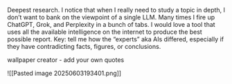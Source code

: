 Deepest research. I notice that when I really need to study a topic in depth, I don’t want to bank on the viewpoint of a single LLM. Many times I fire up ChatGPT, Grok, and Perplexity in a bunch of tabs. I would love a tool that uses all the available intelligence on the internet to produce the best possible report. Key: tell me how the “experts” aka AIs differed, especially if they have contradicting facts, figures, or conclusions.

wallpaper creator - add your own quotes


![[Pasted image 20250603193401.png]]